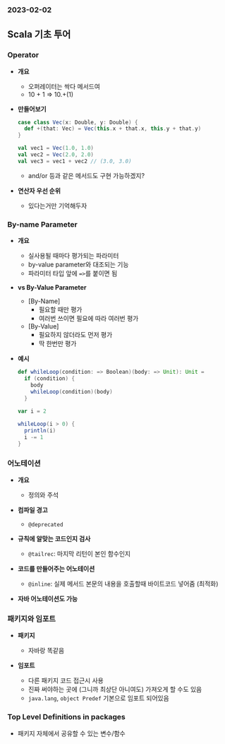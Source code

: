 ### 2023-02-02

## Scala 기초 투어
### Operator
- **개요**
  - 오퍼레이터는 싹다 메서드여 
  - 10 + 1 => 10.+(1)

- **만들어보기**
    ```scala
    case class Vec(x: Double, y: Double) {
      def +(that: Vec) = Vec(this.x + that.x, this.y + that.y)
    }
    
    val vec1 = Vec(1.0, 1.0)
    val vec2 = Vec(2.0, 2.0)
    val vec3 = vec1 + vec2 // (3.0, 3.0)
    ```
    - and/or 등과 같은 메서드도 구현 가능하겠지?

- **연산자 우선 순위**
  - 있다는거만 기억해두자

### By-name Parameter
- **개요**
  - 실사용될 때마다 평가되는 파라미터
  - by-value parameter와 대조되는 기능
  - 파라미터 타입 앞에 `=>`를 붙이면 됨 

- **vs By-Value Parameter**
  - [By-Name]
    - 필요할 때만 평가
    - 여러번 쓰이면 필요에 따라 여러번 평가
  - [By-Value]
    - 필요하지 않더라도 먼저 평가
    - 딱 한번만 평가

- **예시**
    ```scala
    def whileLoop(condition: => Boolean)(body: => Unit): Unit =
      if (condition) {
        body
        whileLoop(condition)(body)
      }
      
    var i = 2
    
    whileLoop(i > 0) {
      println(i)
      i -= 1
    }
    ```

### 어노테이션
- **개요**
  - 정의와 주석

- **컴파일 경고**
  - `@deprecated`

- **규칙에 알맞는 코드인지 검사**
  - `@tailrec`: 마지막 리턴이 본인 함수인지

- **코드를 만들어주는 어노테이션**
  - `@inline`: 실제 메서드 본문의 내용을 호출할때 바이트코드 넣어줌 (최적화)

- **자바 어노테이션도 가능**

### 패키지와 임포트
- **패키지**
  - 자바랑 똑같음

- **임포트**
  - 다른 패키지 코드 접근시 사용
  - 진짜 써야하는 곳에 (그니까 최상단 아니여도) 가져오게 할 수도 있음
  - `java.lang`, `object Predef` 기본으로 임포트 되어있음

### Top Level Definitions in packages
- 패키지 자체에서 공유할 수 있는 변수/함수

